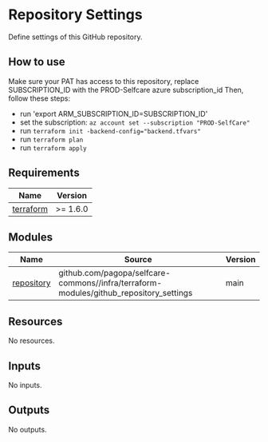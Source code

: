 # Repository Settings

Define settings of this GitHub repository.

## How to use

Make sure your PAT has access to this repository, replace SUBSCRIPTION_ID with the PROD-Selfcare azure subscription_id Then, follow these steps:

- run 'export ARM_SUBSCRIPTION_ID=SUBSCRIPTION_ID'
- set the subscription: `az account set --subscription "PROD-SelfCare"`
- run `terraform init -backend-config="backend.tfvars"`
- run `terraform plan`
- run `terraform apply`

<!-- markdownlint-disable -->
<!-- BEGINNING OF PRE-COMMIT-TERRAFORM DOCS HOOK -->
## Requirements

| Name | Version |
|------|---------|
| <a name="requirement_terraform"></a> [terraform](#requirement\_terraform) | >= 1.6.0 |

## Modules

| Name | Source | Version |
|------|--------|---------|
| <a name="module_repository"></a> [repository](#module\_repository) | github.com/pagopa/selfcare-commons//infra/terraform-modules/github_repository_settings | main |

## Resources

No resources.

## Inputs

No inputs.

## Outputs

No outputs.
<!-- END OF PRE-COMMIT-TERRAFORM DOCS HOOK -->